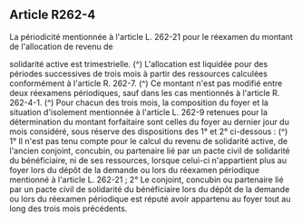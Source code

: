 ## Article R262-4

La périodicité mentionnée à l'article L. 262-21 pour le réexamen du montant de l'allocation de revenu de

solidarité active est trimestrielle. (^)
L'allocation est liquidée pour des périodes successives de trois mois à partir des ressources calculées
conformément à l'article R. 262-7. (^)
Ce montant n'est pas modifié entre deux réexamens périodiques, sauf dans les cas mentionnés à l'article R.
262-4-1. (^)
Pour chacun des trois mois, la composition du foyer et la situation d'isolement mentionnée à l'article L. 262-9
retenues pour la détermination du montant forfaitaire sont celles du foyer au dernier jour du mois considéré,
sous réserve des dispositions des 1° et 2° ci-dessous : (^)
1° Il n'est pas tenu compte pour le calcul du revenu de solidarité active, de l'ancien conjoint, concubin, ou
partenaire lié par un pacte civil de solidarité du bénéficiaire, ni de ses ressources, lorsque celui-ci n'appartient
plus au foyer lors du dépôt de la demande ou lors du réexamen périodique mentionné à l'article L. 262-21 ;
2° Le conjoint, concubin ou partenaire lié par un pacte civil de solidarité du bénéficiaire lors du dépôt de
la demande ou lors du réexamen périodique est réputé avoir appartenu au foyer tout au long des trois mois
précédents.

